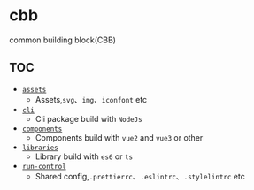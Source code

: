 # cbb

common building block(CBB)

## TOC
- [`assets`](./assets)
  - Assets,`svg`、`img`、`iconfont` etc
- [`cli`](./cli)
  - Cli package build with `NodeJs`
- [`components`](./components)
  - Components build with `vue2` and `vue3` or other
- [`libraries`](./libraries)
  - Library build with `es6` or `ts`
- [`run-control`](./run-control)
  - Shared config,`.prettierrc`、`.eslintrc`、`.stylelintrc` etc
